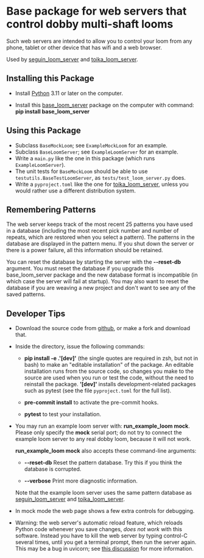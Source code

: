 # Base package for web servers that control dobby multi-shaft looms

Such web servers are intended to allow you to control your loom from any phone, tablet or other device that has wifi and a web browser.

Used by [seguin_loom_server](<https://pypi.org/project/seguin-loom-server/)>)
and [toika_loom_server](https://pypi.org/project/toika-loom-server/).

## Installing this Package

* Install [Python](https://www.python.org/downloads/) 3.11 or later on the computer.

* Install this [base_loom_server](https://pypi.org/project/base-loom-server/) package on the computer with command: **pip install base_loom_server**

## Using this Package

* Subclass `BaseMockLoom`; see `ExampleMockLoom` for an example.
* Subclass `BaseLoomServer`; see `ExampleLoomServer` for an example.
* Write a `main.py` like the one in this package (which runs `ExampleLoomServer`).
* The unit tests for `BaseMockLoom` should be able to use `testutils.BaseTestLoomServer`, as `tests/test_loom_server.py` does.
* Write a `pyproject.toml` like the one for [toika_loom_server](https://pypi.org/project/toika-loom-server/), unless you would rather use a different distribution system.

## Remembering Patterns

The web server keeps track of the most recent 25 patterns you have used in a database
(including the most recent pick number and number of repeats, which are restored when you select a pattern).
The patterns in the database are displayed in the pattern menu.
If you shut down the server or there is a power failure, all this information should be retained.

You can reset the database by starting the server with the **--reset-db** argument.
You must reset the database if you upgrade this base_loom_server package and the new database format is incompatible
(in which case the server will fail at startup).
You may also want to reset the database if you are weaving a new project and don't want to see any of the saved patterns.

## Developer Tips

* Download the source code from [github](https://github.com/r-owen/base_loom_server.git),
  or make a fork and download that.

* Inside the directory, issue the following commands:

    * **pip install -e .'[dev]'** (the single quotes are required in zsh, but not in bash)
      to make an "editable installation" of the package.
      An editable installation runs from the source code, so changes you make to the source are used when you run or test the code, without the need to reinstall the package.
      **'[dev]'** installs development-related packages such as pytest (see the file `pyproject.toml` for the full list).

    * **pre-commit install** to activate the pre-commit hooks.
    
    * **pytest** to test your installation.

* You may run an example loom server with: **run_example_loom mock**.
  Please only specify the **mock** serial port; do not try to connect the example loom server
  to any real dobby loom, because it will not work.

  **run_example_loom mock** also accepts these command-line arguments:

    * **--reset-db** Reset the pattern database. Try this if you think the database is corrupted.

    * **--verbose** Print more diagnostic information.
  
  Note that the example loom server uses the same pattern database as
  [seguin_loom_server](<https://pypi.org/project/seguin-loom-server/)>)
  and [toika_loom_server](https://pypi.org/project/toika-loom-server/).

* In mock mode the web page shows a few extra controls for debugging.

* Warning: the web server's automatic reload feature, which reloads Python code whenever you save changes, *does not work* with this software.
  Instead you have to kill the web server by typing control-C several times, until you get a terminal prompt, then run the server again.
  This may be a bug in uvicorn; see [this discussion](https://github.com/encode/uvicorn/discussions/2075) for more information.
